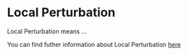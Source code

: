 # Local Perturbation

Local Perturbation means ...

You can find futher information about Local Perturbation [here](../T3./.md)
